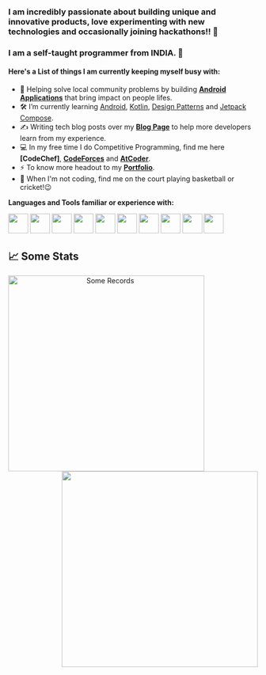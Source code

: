 <!--
**Iltwats/Iltwats** is a ✨ _special_ ✨ repository because its `README.md` (this file) appears on your GitHub profile.-->

### I am incredibly passionate about building unique and innovative products, love experimenting with new technologies and occasionally joining hackathons!! 👋
### I am a self-taught programmer from INDIA. 🔭
#### Here's a List of things I am currently keeping myself busy with:
- 🌱 Helping solve local community problems by building <ins>**Android Applications**</ins> that bring impact on people lifes.
- 🛠  I’m currently learning <ins>Android</ins>, <ins>Kotlin</ins>, <ins>Design Patterns</ins> and <ins>Jetpack Compose</ins>.
- ✍️ Writing tech blog posts over my **[Blog Page](http://prakashmajhi.medium.com/)** to help more developers learn from my experience.
- 💻 In my free time I do Competitive Programming, find me here **[CodeChef]**, **[CodeForces](https://codeforces.com/profile/Special_octo20)** and **[AtCoder](https://atcoder.jp/users/Special_octo20)**.
- ⚡ To know more headout to my **[Portfolio](http://prak899.github.io/)**.
- 👯 When I'm not coding, find me on the court playing basketball or cricket!😉<br>

**Languages and Tools familiar or experience with:**  

<code><img height="40" src="https://cdn.jsdelivr.net/gh/devicons/devicon/icons/cplusplus/cplusplus-original.svg"></code> 
<code><img height="40" src="https://cdn.jsdelivr.net/gh/devicons/devicon/icons/java/java-original.svg"></code>
<code><img height="40" src="https://cdn.jsdelivr.net/gh/devicons/devicon/icons/android/android-original.svg" /></code>
<code><img height="40" src="https://cdn.jsdelivr.net/gh/devicons/devicon/icons/kotlin/kotlin-original.svg"></code> 
<code><img height="40" src="https://cdn.jsdelivr.net/gh/devicons/devicon/icons/firebase/firebase-plain.svg"></code> 
<code><img height="40" src="https://cdn.jsdelivr.net/gh/devicons/devicon/icons/linux/linux-original.svg"></code> 
<code><img height="40" src="https://cdn.jsdelivr.net/gh/devicons/devicon/icons/mysql/mysql-original.svg"></code>
<code><img height="40" src="https://cdn.jsdelivr.net/gh/devicons/devicon/icons/git/git-original.svg"></code>
<code><img height="40" src="https://cdn.jsdelivr.net/gh/devicons/devicon/icons/mongodb/mongodb-original.svg"></code>
<code><img height="40" src="https://cdn.jsdelivr.net/gh/devicons/devicon/icons/gradle/gradle-plain.svg"></code>


## 📈 Some Stats

<div align="center">
  <div align="center">
    <a href="https://github.com/denvercoder1/github-readme-streak-stats" title="Go to Source">
      <img
        align="left"
        width="396"
        src="https://github-readme-streak-stats.herokuapp.com/?user=prak899&theme=react&border=61dafb&hide_border=true"
        alt="Some Records"
      />
    </a>
    <a href="https://github.com/anuraghazra/github-readme-stats" title="Go to Source">
      <img
        align="right"
        width="396"
        src="https://github-readme-stats.vercel.app/api?username=prak899&show_icons=true&theme=react&border_color=61dafb&hide_border=true&include_all_commits=true&count_private=true"
      />
    </a>
  </div>
  <br /><br /><br /><br /><br /><br /><br /><br />
  <div align="center" title="Go to Source">
    
  </div>
  <br />
